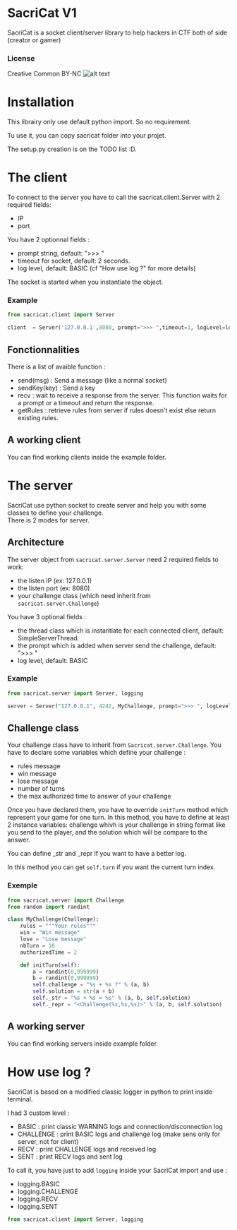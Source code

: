 # SacriCat V1

SacriCat is a socket client/server library to help hackers in CTF both of side (creator or gamer)

### License

Creative Common BY-NC
![alt text](https://raw.githubusercontent.com/Saciryana/SacriCat/branch/master/license.png)

# Installation

This librairy only use default python import. So no requirement.

Tu use it, you can copy sacricat folder into your projet.

The setup.py creation is on the TODO list :D.

# The client

To connect to the server you have to call the sacricat.client.Server with 2 required fields:
- IP 
- port

You have 2 optionnal fields :
- prompt string, default: ">>> "
- timeout for socket, default: 2 seconds.
- log level, default: BASIC (cf "How use log ?" for more details)

The socket is started when you instantiate the object.

### Example

```python
from sacricat.client import Server

client  = Server('127.0.0.1',8080, prompt=">>> ",timeout=1, logLevel=logging.BASIC)
```

## Fonctionnalities

There is a list of avaible function :
- send(msg) : Send a message (like a normal socket)
- sendKey(key) : Send a key
- recv : wait to receive a response from the server. This function waits for a prompt or a timeout and return the response.
- getRules : retrieve rules from server if rules doesn't exist else return existing rules.

## A working client

You can find working clients inside the example folder.


# The server

SacriCat use python socket to create server and help you with some classes to define your challenge.  
There is 2 modes for server.

## Architecture

The server object from `sacricat.server.Server` need 2 required fields to work:
- the listen IP (ex: 127.0.0.1)
- the listen port (ex: 8080)
- your challenge class (which need inherit from `sacricat.server.Challenge`)

You have 3 optional fields :
- the thread class which is instantiate for each connected client, default: SimpleServerThread.
- the prompt which is added when server send the challenge, default: ">>> "
- log level, default: BASIC


### Example

```python
from sacricat.server import Server, logging

server = Server("127.0.0.1", 4242, MyChallenge, prompt=">>> ", logLevel=logging.BASIC)
```

## Challenge class

Your challenge class have to inherit from `Sacricat.server.Challenge`.
You have to declare some variables which define your challenge :
- rules message
- win message
- lose message
- number of turns
- the max authorized time to answer of your challenge

Once you have declared them, you have to override `initTurn` method which represent your game for one turn.
In this method, you have to define at least 2 instance variables: challenge whivh is your challenge in string format like you send to the player, and the solution which will be compare to the answer.

You can define \_str and \_repr if you want to have a better log.

In this method you can get `self.turn` if you want the current turn index.

### Exemple
```python
from sacricat.server import Challenge
from random import randint

class MyChallenge(Challenge):
    rules = """Your rules"""
    win = "Win message"
    lose = "Lose message"
    nbTurn = 10
    authorizedTime = 2

    def initTurn(self):
        a = randint(0,999999)
        b = randint(0,999999)
        self.challenge = "%s + %s ?" % (a, b)
        self.solution = str(a + b)
        self._str = "%s + %s = %s" % (a, b, self.solution)
        self._repr = "<Challenge(%s,%s,%s)>" % (a, b, self.solution)
```

## A working server

You can find working servers inside example folder.

# How use log ?

SacriCat is based on a modified classic logger in python to print inside terminal.

I had 3 custom level :
- BASIC : print classic WARNING logs and connection/disconnection log
- CHALLENGE : print BASIC logs and challenge log (make sens only for server, not for client)
- RECV : print CHALLENGE logs and received log
- SENT : print RECV logs and sent log

To call it, you have just to add `logging` inside your SacriCat import and use :
- logging.BASIC
- logging.CHALLENGE
- logging.RECV
- logging.SENT

```python
from sacricat.client import Server, logging
```
